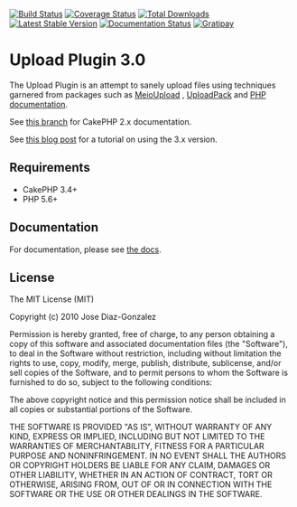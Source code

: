 [![Build Status](https://img.shields.io/travis/FriendsOfCake/cakephp-upload/master.svg?style=flat-square)](https://travis-ci.org/FriendsOfCake/cakephp-upload)
[![Coverage Status](https://img.shields.io/coveralls/FriendsOfCake/cakephp-upload.svg?style=flat-square)](https://coveralls.io/r/FriendsOfCake/cakephp-upload?branch=master)
[![Total Downloads](https://img.shields.io/packagist/dt/FriendsOfCake/cakephp-upload.svg?style=flat-square)](https://packagist.org/packages/FriendsOfCake/cakephp-upload)
[![Latest Stable Version](https://img.shields.io/packagist/v/FriendsOfCake/cakephp-upload.svg?style=flat-square)](https://packagist.org/packages/FriendsOfCake/cakephp-upload)
[![Documentation Status](https://readthedocs.org/projects/cakephp-upload/badge/?version=latest&style=flat-square)](https://readthedocs.org/projects/cakephp-upload/?badge=latest)
[![Gratipay](https://img.shields.io/gratipay/josegonzalez.svg?style=flat-square)](https://gratipay.com/~josegonzalez/)

# Upload Plugin 3.0

The Upload Plugin is an attempt to sanely upload files using techniques garnered from packages such as [MeioUpload](http://github.com/jrbasso/MeioUpload) , [UploadPack](http://github.com/szajbus/cakephp-uploadpack) and [PHP documentation](http://php.net/manual/en/features.file-upload.php).

See [this branch](https://github.com/FriendsOfCake/cakephp-upload/tree/2.x) for CakePHP 2.x documentation.

See [this blog post](http://josediazgonzalez.com/2015/12/05/uploading-files-and-images/) for a tutorial on using the 3.x version.

## Requirements

* CakePHP 3.4+
* PHP 5.6+

## Documentation
For documentation, please see [the docs](http://cakephp-upload.readthedocs.org/en/latest/).

## License

The MIT License (MIT)

Copyright (c) 2010 Jose Diaz-Gonzalez

Permission is hereby granted, free of charge, to any person obtaining a copy
of this software and associated documentation files (the "Software"), to deal
in the Software without restriction, including without limitation the rights
to use, copy, modify, merge, publish, distribute, sublicense, and/or sell
copies of the Software, and to permit persons to whom the Software is
furnished to do so, subject to the following conditions:

The above copyright notice and this permission notice shall be included in
all copies or substantial portions of the Software.

THE SOFTWARE IS PROVIDED "AS IS", WITHOUT WARRANTY OF ANY KIND, EXPRESS OR
IMPLIED, INCLUDING BUT NOT LIMITED TO THE WARRANTIES OF MERCHANTABILITY,
FITNESS FOR A PARTICULAR PURPOSE AND NONINFRINGEMENT. IN NO EVENT SHALL THE
AUTHORS OR COPYRIGHT HOLDERS BE LIABLE FOR ANY CLAIM, DAMAGES OR OTHER
LIABILITY, WHETHER IN AN ACTION OF CONTRACT, TORT OR OTHERWISE, ARISING FROM,
OUT OF OR IN CONNECTION WITH THE SOFTWARE OR THE USE OR OTHER DEALINGS IN
THE SOFTWARE.
